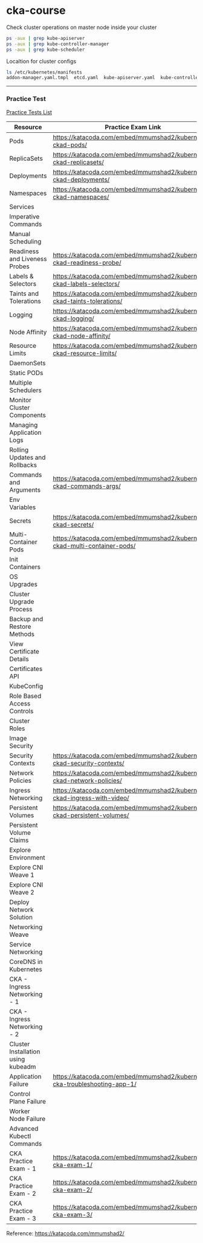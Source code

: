 # cka-course

Check cluster operations on master node inside your cluster
```bash
ps -aux | grep kube-apiserver
ps -aux | grep kube-controller-manager
ps -aux | grep kube-scheduler
```

Localtion for cluster configs
```bash
ls /etc/kubernetes/manifests
addon-manager.yaml.tmpl  etcd.yaml  kube-apiserver.yaml  kube-controller-manager.yaml  kube-scheduler.yaml
```
---

### Practice Test

[Practice Tests List](https://kodekloud.com/courses/certified-kubernetes-administrator-with-practice-tests-labs/lectures/12038860)

Resource | Practice Exam Link 
--- | --- 
Pods | https://katacoda.com/embed/mmumshad2/kubernetes-ckad-pods/
ReplicaSets | https://katacoda.com/embed/mmumshad2/kubernetes-ckad-replicasets/
Deployments | https://katacoda.com/embed/mmumshad2/kubernetes-ckad-deployments/
Namespaces | https://katacoda.com/embed/mmumshad2/kubernetes-ckad-namespaces/
Services |
Imperative Commands |
Manual Scheduling |
Readiness and Liveness Probes | https://katacoda.com/embed/mmumshad2/kubernetes-ckad-readiness-probe/
Labels & Selectors | https://katacoda.com/embed/mmumshad2/kubernetes-ckad-labels-selectors/
Taints and Tolerations | https://katacoda.com/embed/mmumshad2/kubernetes-ckad-taints-tolerations/
Logging | https://katacoda.com/embed/mmumshad2/kubernetes-ckad-logging/
Node Affinity | https://katacoda.com/embed/mmumshad2/kubernetes-ckad-node-affinity/
Resource Limits | https://katacoda.com/embed/mmumshad2/kubernetes-ckad-resource-limits/
DaemonSets |
Static PODs |
Multiple Schedulers |
Monitor Cluster Components |
Managing Application Logs |
Rolling Updates and Rollbacks |
Commands and Arguments | https://katacoda.com/embed/mmumshad2/kubernetes-ckad-commands-args/
Env Variables |
Secrets | https://katacoda.com/embed/mmumshad2/kubernetes-ckad-secrets/
Multi-Container Pods | https://katacoda.com/embed/mmumshad2/kubernetes-ckad-multi-container-pods/
Init Containers |
OS Upgrades |
Cluster Upgrade Process |
Backup and Restore Methods |
View Certificate Details |
Certificates API |
KubeConfig |
Role Based Access Controls |
Cluster Roles |
Image Security |
Security Contexts | https://katacoda.com/embed/mmumshad2/kubernetes-ckad-security-contexts/
Network Policies | https://katacoda.com/embed/mmumshad2/kubernetes-ckad-network-policies/
Ingress Networking | https://katacoda.com/embed/mmumshad2/kubernetes-ckad-ingress-with-video/
Persistent Volumes | https://katacoda.com/embed/mmumshad2/kubernetes-ckad-persistent-volumes/
Persistent Volume Claims |
Explore Environment |
Explore CNI Weave 1 |
Explore CNI Weave 2 |
Deploy Network Solution |
Networking Weave |
Service Networking |
CoreDNS in Kubernetes |
CKA - Ingress Networking - 1 |
CKA - Ingress Networking - 2 |
Cluster Installation using kubeadm |
Application Failure | https://katacoda.com/embed/mmumshad2/kubernetes-cka-troubleshooting-app-1/
Control Plane Failure |
Worker Node Failure |
Advanced Kubectl Commands |
CKA Practice Exam - 1 | https://katacoda.com/embed/mmumshad2/kubernetes-cka-exam-1/
CKA Practice Exam - 2 | https://katacoda.com/embed/mmumshad2/kubernetes-cka-exam-2/
CKA Practice Exam - 3 | https://katacoda.com/embed/mmumshad2/kubernetes-cka-exam-3/

Reference: https://katacoda.com/mmumshad2/

